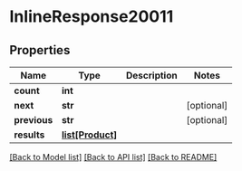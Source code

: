 # InlineResponse20011

## Properties
Name | Type | Description | Notes
------------ | ------------- | ------------- | -------------
**count** | **int** |  | 
**next** | **str** |  | [optional] 
**previous** | **str** |  | [optional] 
**results** | [**list[Product]**](Product.md) |  | 

[[Back to Model list]](../README.md#documentation-for-models) [[Back to API list]](../README.md#documentation-for-api-endpoints) [[Back to README]](../README.md)


